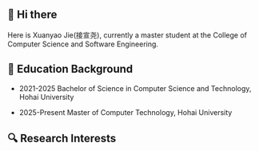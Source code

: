 ## 🤪 Hi there
Here is Xuanyao Jie(接宣尧), currently a master student at the College of Computer Science and Software Engineering.

## 🧐 Education Background
- 2021-2025      Bachelor of Science in Computer Science and Technology, Hohai University
* 2025-Present   Master of Computer Technology, Hohai University

## 🔍 Research Interests


<!--
**xyjie37/xyjie37** is a ✨ _special_ ✨ repository because its `README.md` (this file) appears on your GitHub profile.

Here are some ideas to get you started:

- 🔭 I’m currently working on ...
- 🌱 I’m currently learning ...
- 👯 I’m looking to collaborate on ...
- 🤔 I’m looking for help with ...
- 💬 Ask me about ...
- 📫 How to reach me: ...
- 😄 Pronouns: ...
- ⚡ Fun fact: ...
-->
